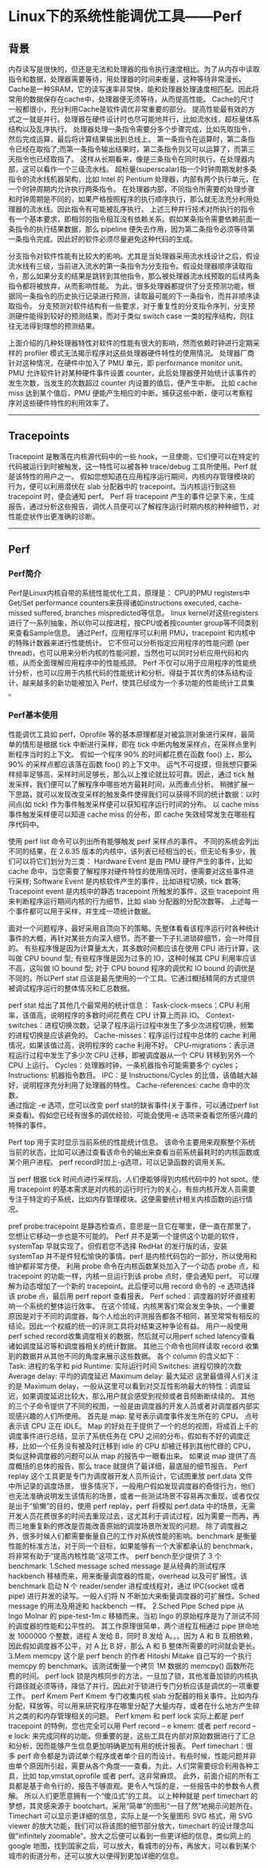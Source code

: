 # Linux下的系统性能调优工具――Perf

## 背景
内存读写是很快的，但还是无法和处理器的指令执行速度相比。为了从内存中读取指令和数据，处理器需要等待，用处理器的时间来衡量，这种等待非常漫长。Cache是一种SRAM，它的读写速率非常快，能和处理器处理速度相匹配。因此将常用的数据保存在cache中，处理器便无须等待，从而提高性能。
Cache的尺寸一般都很小，充分利用Cache是软件调优非常重要的部分。
提高性能最有效的方式之一就是并行。处理器在硬件设计时也尽可能地并行，比如流水线，超标量体系结构以及乱序执行。
处理器处理一条指令需要分多个步骤完成，比如先取指令，然后完成运算，最后将计算结果输出到总线上。
第一条指令在运算时，第二条指令已经在取指了;而第一条指令输出结果时，第二条指令则又可以运算了，而第三天指令也已经取指了。
这样从长期看来，像是三条指令在同时执行。在处理器内部，这可以看作一个三级流水线。
超标量(superscalar)指一个时钟周期发射多条指令的流水线机器架构，比如 Intel 的 Pentium 处理器，内部有两个执行单元，在一个时钟周期内允许执行两条指令。
在处理器内部，不同指令所需要的处理步骤和时钟周期是不同的，如果严格按照程序的执行顺序执行，那么就无法充分利用处理器的流水线。因此指令有可能被乱序执行。
上述三种并行技术对所执行的指令有一个基本要求，即相邻的指令相互没有依赖关系。假如某条指令需要依赖前面一条指令的执行结果数据，那么 pipeline 便失去作用，因为第二条指令必须等待第一条指令完成。因此好的软件必须尽量避免这种代码的生成。

分支指令对软件性能有比较大的影响。尤其是当处理器采用流水线设计之后，假设流水线有三级，当前进入流水的第一条指令为分支指令。假设处理器顺序读取指令，那么如果分支的结果是跳转到其他指令，那么被处理器流水线预取的后续两条指令都将被放弃，从而影响性能。
为此，很多处理器都提供了分支预测功能，根据同一条指令的历史执行记录进行预测，读取最可能的下一条指令，而并非顺序读取指令。
分支预测对软件结构有一些要求，对于重复性的分支指令序列，分支预测硬件能得到较好的预测结果，而对于类似 switch case 一类的程序结构，则往往无法得到理想的预测结果。

上面介绍的几种处理器特性对软件的性能有很大的影响，然而依赖时钟进行定期采样的 profiler 模式无法揭示程序对这些处理器硬件特性的使用情况。
处理器厂商针对这种情况，在硬件中加入了 PMU 单元，即 performance monitor unit。PMU 允许软件针对某种硬件事件设置 counter，此后处理器便开始统计该事件的发生次数，当发生的次数超过 counter 内设置的值后，便产生中断。
比如 cache miss 达到某个值后，PMU 便能产生相应的中断。捕获这些中断，便可以考察程序对这些硬件特性的利用效率了。

---

## Tracepoints

Tracepoint 是散落在内核源代码中的一些 hook，一旦使能，它们便可以在特定的代码被运行到时被触发，这一特性可以被各种 trace/debug 工具所使用。Perf 就是该特性的用户之一。
假如您想知道在应用程序运行期间，内核内存管理模块的行为，便可以利用潜伏在 slab 分配器中的 tracepoint。当内核运行到这些 tracepoint 时，便会通知 perf。
Perf 将 tracepoint 产生的事件记录下来，生成报告，通过分析这些报告，调优人员便可以了解程序运行时期内核的种种细节，对性能症状作出更准确的诊断。

---

## Perf

### Perf简介
Perf是Linux内核自带的系统性能优化工具，原理是：
CPU的PMU registers中Get/Set performance counters来获得诸如instructions executed, cache-missed suffered, branches mispredicted等信息。
linux kernel对这些registers进行了一系列抽象，所以你可以按进程，按CPU或者按counter group等不同类别来查看Sample信息。
通过Perf，应用程序可以利用 PMU，tracepoint 和内核中的特殊计数器来进行性能统计。
它不但可以分析指定应用程序的性能问题 (per thread)，也可以用来分析内核的性能问题，当然也可以同时分析应用代码和内核，从而全面理解应用程序中的性能瓶颈。
Perf 不仅可以用于应用程序的性能统计分析，也可以应用于内核代码的性能统计和分析。得益于其优秀的体系结构设计，越来越多的新功能被加入 Perf，使其已经成为一个多功能的性能统计工具集 。

### Perf基本使用

性能调优工具如 perf，Oprofile 等的基本原理都是对被监测对象进行采样，最简单的情形是根据 tick 中断进行采样，即在 tick 中断内触发采样点，在采样点里判断程序当时的上下文。
假如一个程序 90% 的时间都花费在函数 foo() 上，那么 90% 的采样点都应该落在函数 foo() 的上下文中。
运气不可捉摸，但我想只要采样频率足够高，采样时间足够长，那么以上推论就比较可靠。因此，通过 tick 触发采样，我们便可以了解程序中哪些地方最耗时间，从而重点分析。
稍微扩展一下思路，就可以发现改变采样的触发条件使得我们可以获得不同的统计数据：以时间点(如 tick) 作为事件触发采样便可以获知程序运行时间的分布。
以 cache miss 事件触发采样便可以知道 cache miss 的分布，即 cache 失效经常发生在哪些程序代码中。

使用 perf list 命令可以列出所有能够触发 perf 采样点的事件。
不同的系统会列出不同的结果，在 2.6.35 版本的内核中，该列表已经相当的长，但无论有多少，我们可以将它们划分为三类：
Hardware Event 是由 PMU 硬件产生的事件，比如 cache 命中，当您需要了解程序对硬件特性的使用情况时，便需要对这些事件进行采样; 
Software Event 是内核软件产生的事件，比如进程切换，tick 数等;
Tracepoint event 是内核中的静态 tracepoint 所触发的事件，这些 tracepoint 用来判断程序运行期间内核的行为细节，比如 slab 分配器的分配次数等。
上述每一个事件都可以用于采样，并生成一项统计数据。

面对一个问题程序，最好采用自顶向下的策略。先整体看看该程序运行时各种统计事件的大概，再针对某些方向深入细节。而不要一下子扎进琐碎细节，会一叶障目的。
有些程序慢是因为计算量太大，其多数时间都应该在使用 CPU 进行计算，这叫做 CPU bound 型;
有些程序慢是因为过多的 IO，这种时候其 CPU 利用率应该不高，这叫做 IO bound 型;
对于 CPU bound 程序的调优和 IO bound 的调优是不同的。所以Perf stat 应该是最先使用的一个工具。它通过概括精简的方式提供被调试程序运行的整体情况和汇总数据。

perf stat 给出了其他几个最常用的统计信息：
Task-clock-msecs：CPU 利用率，该值高，说明程序的多数时间花费在 CPU 计算上而非 IO。
Context-switches：进程切换次数，记录了程序运行过程中发生了多少次进程切换，频繁的进程切换是应该避免的。
Cache-misses：程序运行过程中总体的 cache 利用情况，如果该值过高，说明程序的 cache 利用不好。
CPU-migrations：表示进程运行过程中发生了多少次 CPU 迁移，即被调度器从一个 CPU 转移到另外一个 CPU 上运行。
Cycles：处理器时钟，一条机器指令可能需要多个 cycles；
Instructions: 机器指令数目。
IPC：是 Instructions/Cycles 的比值，该值越大越好，说明程序充分利用了处理器的特性。
Cache-references: cache 命中的次数。  
通过指定 -e 选项，您可以改变 perf stat的缺省事件(关于事件，可以通过perf list来查看)。假如您已经有很多的调优经验，可能会使用-e 选项来查看您所感兴趣的特殊的事件。

Perf top 用于实时显示当前系统的性能统计信息。
该命令主要用来观察整个系统当前的状态，比如可以通过查看该命令的输出来查看当前系统最耗时的内核函数或某个用户进程。
perf record时加上-g选项，可以记录函数的调用关系。

当 perf 根据 tick 时间点进行采样后，人们便能够得到内核代码中的 hot spot。使用 tracepoint 的基本需求是对内核的运行时行为的关心，有些内核开发人员需要专注于特定的子系统，比如内存管理模块。这便需要统计相关内核函数的运行情况。

pref probe:tracepoint 是静态检查点，意思是一旦它在哪里，便一直在那里了，您想让它移动一步也是不可能的。
Perf 并不是第一个提供这个功能的软件，systemTap 早就实现了。但假若您不选择 RedHat 的发行版的话，安装 systemTap 并不是件轻松愉快的事情。perf 是内核代码包的一部分，所以使用和维护都非常方便。
利用 probe 命令在内核函数某处加入了一个动态 probe 点，和 tracepoint 的功能一样，内核一旦运行到该 probe 点时，便会通知 perf。
可以理解为动态增加了一个新的 tracepoint。此后便可以用 record 命令的 -e 选项选择该 probe 点，最后用 perf report 查看报表。
Perf sched：调度器的好坏直接影响一个系统的整体运行效率。
在这个领域，内核黑客们常会发生争执，一个重要原因是对于不同的调度器，每个人给出的评测报告都各不相同，甚至常常有相反的结论。因此一个权威的统一的评测工具将对结束这种争论有益。
用户一般使用perf sched record收集调度相关的数据，然后就可以用perf sched latency查看诸如调度延迟等和调度器相关的统计数据。
其他三个命令也同样读取 record 收集到的数据并从其他不同的角度来展示这些数据。
各个 column 的含义如下： Task: 进程的名字和 pid
Runtime: 实际运行时间
Switches: 进程切换的次数
Average delay: 平均的调度延迟
Maximum delay: 最大延迟
这里最值得人们关注的是 Maximum delay，一般从这里可以看到对交互性影响最大的特性：调度延迟，如果调度延迟比较大，那么用户就会感受到视频或者音频断断续续的。
其他的三个子命令提供了不同的视图，一般是由调度器的开发人员或者对调度器内部实现感兴趣的人们所使用。
首先是 map:
星号表示调度事件发生所在的 CPU。
点号表示该 CPU 正在 IDLE。
Map 的好处在于提供了一个的总的视图，将成百上千的调度事件进行总结，显示了系统任务在 CPU 之间的分布，假如有不好的调度迁移，比如一个任务没有被及时迁移到 idle 的 CPU 却被迁移到其他忙碌的 CPU，类似这种调度器的问题可以从 map 的报告中一眼看出来。
如果说 map 提供了高度概括的总体的报告，那么 trace 就提供了最详细，最底层的细节报告。
Perf replay 这个工具更是专门为调度器开发人员所设计，它试图重放 perf.data 文件中所记录的调度场景。
很多情况下，一般用户假如发现调度器的奇怪行为，他们也无法准确说明发生该情形的场景，或者一些测试场景不容易再次重现，或者仅仅是出于“偷懒”的目的，使用 perf replay，perf 将模拟 perf.data 中的场景，无需开发人员花费很多的时间去重现过去，这尤其利于调试过程，因为需要一而再，再而三地重复新的修改是否能改善原始的调度场景所发现的问题。
除了调度器之外，很多时候人们都需要衡量自己的工作对系统性能的影响。benchmark 是衡量性能的标准方法，对于同一个目标，如果能够有一个大家都承认的 benchmark，将非常有助于”提高内核性能”这项工作。
perf bench至少提供了 3 个 benchmark:
1.Sched message
sched message 是从经典的测试程序 hackbench 移植而来，用来衡量调度器的性能，overhead 以及可扩展性。该 benchmark 启动 N 个 reader/sender 进程或线程对，通过 IPC(socket 或者 pipe) 进行并发的读写。一般人们将 N 不断加大来衡量调度器的可扩展性。Sched message 的用法及用途和 hackbench 一样。
2.Sched Pipe
Sched pipe 从 Ingo Molnar 的 pipe-test-1m.c 移植而来。当初 Ingo 的原始程序是为了测试不同的调度器的性能和公平性的。
其工作原理很简单，两个进程互相通过 pipe 拼命地发 1000000 个整数，进程 A 发给 B，同时 B 发给 A。。。因为 A 和 B 互相依赖，因此假如调度器不公平，对 A 比 B 好，那么 A 和 B 整体所需要的时间就会更长。
3.Mem memcpy
这个是 perf bench 的作者 Hitoshi Mitake 自己写的一个执行 memcpy 的 benchmark。该测试衡量一个拷贝 1M 数据的 memcpy() 函数所花费的时间。
perf lock
锁是内核同步的方法，一旦加了锁，其他准备加锁的内核执行路径就必须等待，降低了并行。因此对于锁进行专门分析应该是调优的一项重要工作。
perf Kmem
Perf Kmem 专门收集内核 slab 分配器的相关事件。比如内存分配，释放等。可以用来研究程序在哪里分配了大量内存，或者在什么地方产生碎片之类的和内存管理相关的问题。
Perf kmem 和 perf lock 实际上都是 perf tracepoint 的特例，您也完全可以用 Perf record – e kmem: 或者 perf record – e lock: 来完成同样的功能。但重要的是，这些工具在内部对原始数据进行了汇总和分析，因而能够产生信息更加明确更加有用的统计报表。
Perf timechart：很多 perf 命令都是为调试单个程序或者单个目的而设计。有些时候，性能问题并非由单个原因所引起，需要从各个角度一一查看。为此，人们常需要综合利用各种工具，比如 top,vmstat,oprofile 或者 perf。这非常麻烦。
此外，前面介绍的所有工具都是基于命令行的，报告不够直观。更令人气馁的是，一些报告中的参数令人费解。
所以人们更愿意拥有一个“傻瓜式”的工具。
以上种种就是 perf timechart 的梦想，其灵感来源于 bootchart。采用“简单”的图形“一目了然”地揭示问题所在。
Timechart 可以显示更详细的信息，实际上是一个矢量图形 SVG 格式，用 SVG viewer 的放大功能，我们可以将该图的细节部分放大，timechart 的设计理念叫做”infinitely zoomable”。放大之后便可以看到一些更详细的信息，类似网上的 google 地图，找到国家之后，可以放大，看城市的分布，再放大，可以看到某个城市的街道分布，还可以放大以便得到更加详细的信息。

